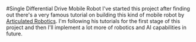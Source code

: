 #Single Differential Drive Mobile Robot 
I've started this project after finding out there's a very famous tutorial on building this kind of mobile robot by [Articulated Robotics]([url](https://www.youtube.com/@ArticulatedRobotics)). I'm following his tutorials for the first stage of this project and then I'll implement a lot more of robotics and AI capabilities in future. 

